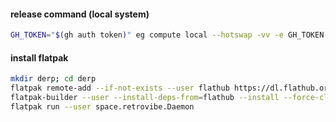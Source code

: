 #### release command (local system)

```bash
GH_TOKEN="$(gh auth token)" eg compute local --hotswap -vv -e GH_TOKEN
```

#### install flatpak

```bash
mkdir derp; cd derp
flatpak remote-add --if-not-exists --user flathub https://dl.flathub.org/repo/flathub.flatpakrepo
flatpak-builder --user --install-deps-from=flathub --install --force-clean derp .eg.cache/flatpak.manifest.yml
flatpak run --user space.retrovibe.Daemon
```
